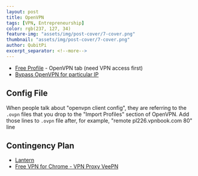 ```yaml
---
layout: post
title: OpenVPN
tags: [VPN, Entrepreneurship]
color: rgb(237, 127, 34)
feature-img: "assets/img/post-cover/7-cover.png"
thumbnail: "assets/img/post-cover/7-cover.png"
author: QubitPi
excerpt_separator: <!--more-->
---
```


<!--more-->

* [Free Profile](https://www.vpnbook.com/) - OpenVPN tab (need VPN access first)
* [Bypass OpenVPN for particular IP](https://serverfault.com/a/487471)

## Config File

When people talk about "openvpn client config", they are referring to the `.ovpn` files that you drop to the
"Import Profiles" section of OpenVPN. Add those lines to `.ovpn` file after, for example, "remote pl226.vpnbook.com 80"
line

## Contingency Plan

* [Lantern](https://github.com/getlantern/download)
* [Free VPN for Chrome - VPN Proxy VeePN](https://chrome.google.com/webstore/detail/free-vpn-for-chrome-vpn-p/majdfhpaihoncoakbjgbdhglocklcgno?hl=en)
